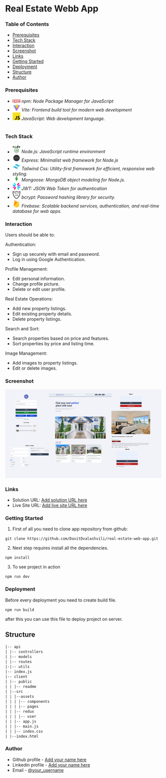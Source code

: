 # Real Estate Webb App

### Table of Contents

- [Prerequisites](#Prerequisites)
- [Tech Stack](#Tech-Stack)
- [Interaction](#Interaction)
- [Screenshot](#Screenshot)
- [Links](#Links)
- [Getting Started](#Getting-Started)
- [Deployment](#Deployment)
- [Structure](#Structure)
- [Author](#Author)

### Prerequisites

- <img src="client/public/readme/npm.png" width="25" style="top: 8px" /> _npm: Node Package Manager for JavaScript_
- <img src="client/public/readme/vite.jpg" width="25" style="top: 8px" /> _Vite: Frontend build tool for modern web development_
- <img src="client/public/readme/js.png" width="25" style="top: 8px" /> _JavaScript: Web development language._

#

### Tech Stack

- <img src="client/public/readme/nodejs.png" width="25" style="top: 8px" /> _Node.js: JavaScript runtime environment_
- <img src="client/public/readme/expressjs.png" width="25" style="top: 8px" /> _Express: Minimalist web framework for Node.js_
- <img src="client/public/readme/tailwind.png" width="25" style="top: 8px" /> _Tailwind Css: Utility-first framework for efficient, responsive web styling._
- <img src="client/public/readme/mongoose.png" width="25" style="top: 8px" /> _Mongoose: MongoDB object modeling for Node.js._
- <img src="client/public/readme/jwt.png" width="25" style="top: 8px" /> _JWT: JSON Web Token for authentication_
- <img src="client/public/readme/bcrypt.png" width="25" style="top: 8px" /> _bcrypt: Password hashing library for security._
- <img src="client/public/readme/firebase.png" width="25" style="top: 8px" /> _Firebase: Scalable backend services, authentication, and real-time database for web apps._

### Interaction

Users should be able to:

Authentication:

- Sign up securely with email and password.
- Log in using Google Authentication.

Profile Management:

- Edit personal information.
- Change profile picture.
- Delete or edit user profile.

Real Estate Operations:

- Add new property listings.
- Edit existing property details.
- Delete property listings.

Search and Sort:

- Search properties based on price and features.
- Sort properties by price and listing time.

Image Management:

- Add images to property listings.
- Edit or delete images.

### Screenshot

![](./client/public/preview.png)

### Links

- Solution URL: [Add solution URL here](https://github.com/DavitDvalashvili/real-estate-web-app)
- Live Site URL: [Add live site URL here](https://real-estate-web-app-j262.onrender.com/)

### Getting Started

1. First of all you need to clone app repository from github:

```
git clone https://github.com/DavitDvalashvili/real-estate-web-app.git
```

2. Next step requires install all the dependencies.

```
npm install
```

3. To see project in action

```
npm run dev
```

### Deployment

Before every deployment you need to create build file.

```
npm run build
```

after this you can use this file to deploy project on server.

## Structure

```
|-- api
| |-- controllers
| |-- models
| |-- routes
|-|-- utils
|-- index.js
|-- client
| |-- public
| | |-- readme
| |--src
| | |--assets
| | | |-- components
| | | |-- pages
| | |-- redux
| | | |-- user
| | |-- app.js
| | |-- main.js
| | |-- index.css
| |--index.html

```

### Author

- Github profile - [Add your name here](https://github.com/DavitDvalashvili)
- Linkedin profile - [Add your name here](https://www.linkedin.com/in/davit-dvalashvili-0421b6253)
- Email - [@your_username](davitdvalashvili1996@gmail.com)
